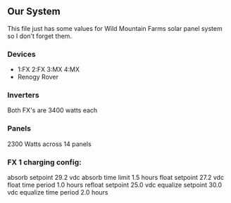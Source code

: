 ## Our System
This file just has some values for Wild Mountain Farms solar panel system so I don't forget them.

### Devices
* 1:FX 2:FX 3:MX 4:MX
* Renogy Rover

### Inverters
Both FX's are 3400 watts each

### Panels
2300 Watts across 14 panels

### FX 1 charging config:
absorb setpoint 29.2 vdc
absorb time limit 1.5 hours
float setpoint 27.2 vdc
float time period 1.0 hours
refloat setpoint 25.0 vdc
equalize setpoint 30.0 vdc
equalize time period 2.0 hours
